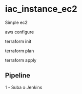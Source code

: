# iac_instance_ec2
Simple ec2 

aws configure

terraform init

terraform plan

terraform apply

## Pipeline

1 - Suba o Jenkins


